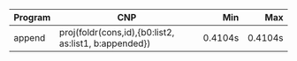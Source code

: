 Program | CNP | Min | Max
--- | --- | ---: | ---:
append | proj(foldr(cons,id),{b0:list2, as:list1, b:appended}) | 0.4104s | 0.4104s
